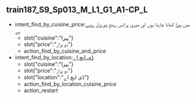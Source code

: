 ## train187_S9_Sp013_M_L1_G1_A1-CP_L
* intent_find_by_cuisine_price:میں [پیزا](cuisine) کھانا چاہتا ہوں اور میری پرائس رینج [دو ہزار](price) روپے ہے
	- slot{"cuisine":"پیزا"}
	- slot{"price":"دو ہزار"}
	- action_find_by_cuisine_and_price
* intent_find_by_location:[ڈی ایچ اے](location)
	- slot{"cuisine":"پیزا"}
	- slot{"price":"دو ہزار"}
	- slot{"location":"ڈی ایچ اے"}
	- action_find_by_location_cuisine_price
	- action_restart